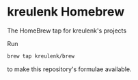 # kreulenk Homebrew
The HomeBrew tap for kreulenk's projects

Run

```bash
brew tap kreulenk/brew
```

to make this repository's formulae available.